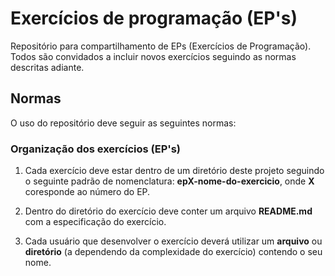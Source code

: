 Exercícios de programação (EP's)
===

Repositório para compartilhamento de EPs (Exercícios de Programação). Todos são convidados a incluir novos exercícios seguindo as normas descritas adiante.

Normas
-----

O uso do repositório deve seguir as seguintes normas:

### Organização dos exercícios (EP's)

1. Cada exercício deve estar dentro de um diretório deste projeto seguindo o seguinte padrão de nomenclatura: **epX-nome-do-exercicio**, onde **X** coresponde ao número do EP.

2. Dentro do diretório do exercício deve conter um arquivo **README.md** com a especificação do exercício.

3. Cada usuário que desenvolver o exercício deverá utilizar um **arquivo** ou **diretório** (a dependendo da complexidade do exercício) contendo o seu nome.
